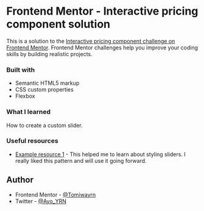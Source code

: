 # Frontend Mentor - Interactive pricing component solution

This is a solution to the [Interactive pricing component challenge on Frontend Mentor](https://www.frontendmentor.io/challenges/interactive-pricing-component-t0m8PIyY8). Frontend Mentor challenges help you improve your coding skills by building realistic projects. 


### Built with

- Semantic HTML5 markup
- CSS custom properties
- Flexbox
### What I learned

How to create a custom slider.
### Useful resources

- [Example resource 1](https://www.stackoverflow.com) - This helped me to learn about styling sliders. I really liked this pattern and will use it going forward.
## Author


- Frontend Mentor - [@Tomiwayrn](https://www.frontendmentor.io/profile/Tomiwayrn)
- Twitter - [@Ayo_YRN](https://www.twitter.com/Ayo_YRN)

